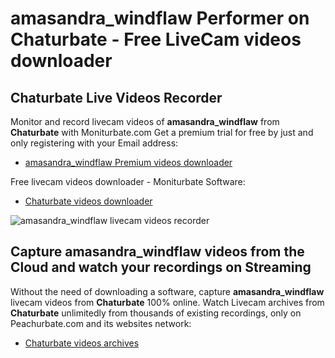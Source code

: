 # amasandra_windflaw Performer on Chaturbate - Free LiveCam videos downloader

## Chaturbate Live Videos Recorder

Monitor and record livecam videos of **amasandra_windflaw** from **Chaturbate** with Moniturbate.com
Get a premium trial for free by just and only registering with your Email address:
* [amasandra_windflaw Premium videos downloader](https://moniturbate.com/request-demo-licence-key.html)

Free livecam videos downloader - Moniturbate Software:
* [Chaturbate videos downloader](https://moniturbate.com/moniturbate-download-software.html)

![amasandra_windflaw livecam videos recorder](https://peachurnet.com/templates/moniturbate-software.png)


## Capture amasandra_windflaw videos from the Cloud and watch your recordings on Streaming

Without the need of downloading a software, capture **amasandra_windflaw** livecam videos from **Chaturbate** 100% online.
Watch Livecam archives from **Chaturbate** unlimitedly from thousands of existing recordings, only on Peachurbate.com and its websites network:
* [Chaturbate videos archives](https://peachurnet.com/)